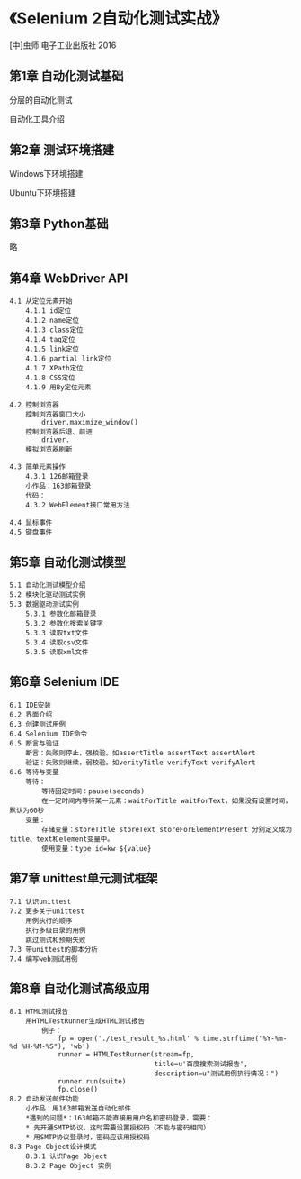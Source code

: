 《Selenium 2自动化测试实战》
======================
[中]虫师 电子工业出版社 2016


第1章 自动化测试基础
------------------
分层的自动化测试

自动化工具介绍


第2章 测试环境搭建
------------------
Windows下环境搭建

Ubuntu下环境搭建

第3章 Python基础
------------------
略

第4章 WebDriver API
-------------------
	4.1 从定位元素开始
		4.1.1 id定位
		4.1.2 name定位
		4.1.3 class定位
		4.1.4 tag定位
		4.1.5 link定位
		4.1.6 partial link定位
		4.1.7 XPath定位
		4.1.8 CSS定位
		4.1.9 用By定位元素

	4.2 控制浏览器
		控制浏览器窗口大小
			driver.maximize_window()
		控制浏览器后退、前进
			driver.
		模拟浏览器刷新

	4.3 简单元素操作
		4.3.1 126邮箱登录
		小作品：163邮箱登录
		代码：
		4.3.2 WebElement接口常用方法

	4.4 鼠标事件
	4.5 键盘事件


第5章 自动化测试模型
---------------------
	5.1 自动化测试模型介绍
	5.2 模块化驱动测试实例
	5.3 数据驱动测试实例
		5.3.1 参数化邮箱登录
		5.3.2 参数化搜索关键字
		5.3.3 读取txt文件
		5.3.4 读取csv文件
		5.3.5 读取xml文件

第6章 Selenium IDE 
------------------
	6.1 IDE安装
	6.2 界面介绍
	6.3 创建测试用例
	6.4 Selenium IDE命令
	6.5 断言与验证
		断言：失败则停止，强校验。如assertTitle assertText assertAlert
		验证：失败则继续，弱校验。如verityTitle verifyText verifyAlert
	6.6 等待与变量
		等待：
			等待固定时间：pause(seconds)
			在一定时间内等待某一元素：waitForTitle waitForText，如果没有设置时间，默认为60秒
		变量：
			存储变量：storeTitle storeText storeForElementPresent 分别定义成为title、text和element变量中。
			使用变量：type id=kw ${value}

第7章 unittest单元测试框架
-------------------
	7.1 认识unittest
	7.2 更多关于unittest
		用例执行的顺序
		执行多级目录的用例
		跳过测试和预期失败
	7.3 带unittest的脚本分析
	7.4 编写web测试用例

第8章 自动化测试高级应用
-------------------
	8.1 HTML测试报告
		用HTMLTestRunner生成HTML测试报告
			例子：
			    fp = open('./test_result_%s.html' % time.strftime("%Y-%m-%d %H-%M-%S"), 'wb')
			    runner = HTMLTestRunner(stream=fp,
			                            title=u'百度搜索测试报告',
			                            description=u"测试用例执行情况：")
			    runner.run(suite)
			    fp.close()
	8.2 自动发送邮件功能
		小作品：用163邮箱发送自动化邮件
		*遇到的问题*：163邮箱不能直接用用户名和密码登录，需要：
		* 先开通SMTP协议，这时需要设置授权码（不能与密码相同）
		* 用SMTP协议登录时，密码应该用授权码
	8.3 Page Object设计模式
		8.3.1 认识Page Object
		8.3.2 Page Object 实例